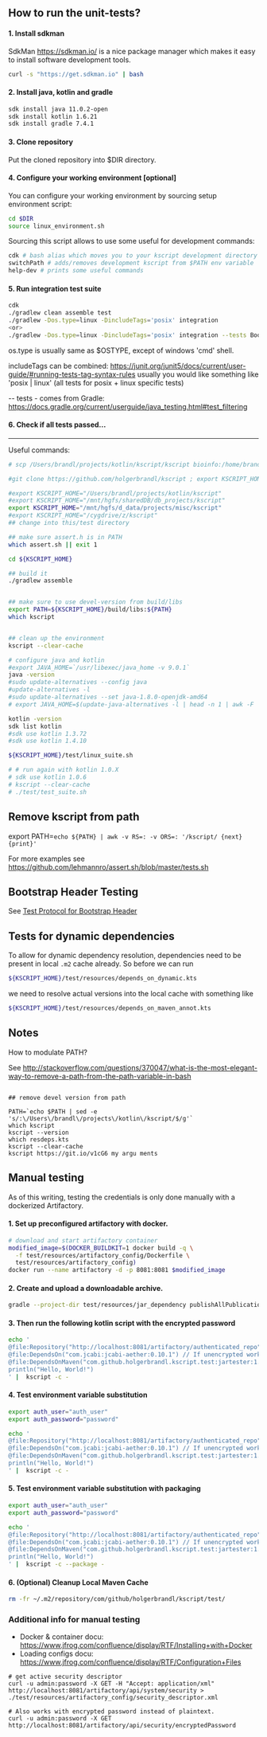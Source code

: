 ## How to run the unit-tests?

#### 1. Install sdkman
SdkMan https://sdkman.io/ is a nice package manager which makes it easy to install software development tools.


```bash
curl -s "https://get.sdkman.io" | bash
```

#### 2. Install java, kotlin and gradle

```bash
sdk install java 11.0.2-open
sdk install kotlin 1.6.21
sdk install gradle 7.4.1
```

#### 3. Clone repository
Put the cloned repository into $DIR directory.

#### 4. Configure your working environment [optional]
You can configure your working environment by sourcing setup environment script:

```bash
cd $DIR
source linux_environment.sh
```

Sourcing this script allows to use some useful for development commands:
```bash
cdk # bash alias which moves you to your kscript development directory
switchPath # adds/removes development kscript from $PATH env variable
help-dev # prints some useful commands 
```

#### 5. Run integration test suite

```bash
cdk
./gradlew clean assemble test
./gradlew -Dos.type=linux -DincludeTags='posix' integration
<or> 
./gradlew -Dos.type=linux -DincludeTags='posix' integration --tests BootstrapHeaderTest 
```

os.type is usually same as $OSTYPE, except of windows 'cmd' shell.

includeTags can be combined:
https://junit.org/junit5/docs/current/user-guide/#running-tests-tag-syntax-rules
usually you would like something like 'posix | linux' (all tests for posix + linux specific tests)

-- tests - comes from Gradle:
https://docs.gradle.org/current/userguide/java_testing.html#test_filtering


#### 6. Check if all tests passed...

---
Useful commands:

```bash
# scp /Users/brandl/projects/kotlin/kscript/kscript bioinfo:/home/brandl/bin/test/kscript/kscript

#git clone https://github.com/holgerbrandl/kscript ; export KSCRIPT_HOME=$(pwd)/kscript

#export KSCRIPT_HOME="/Users/brandl/projects/kotlin/kscript"
#export KSCRIPT_HOME="/mnt/hgfs/sharedDB/db_projects/kscript"
export KSCRIPT_HOME="/mnt/hgfs/d_data/projects/misc/kscript"
#export KSCRIPT_HOME="/cygdrive/z/kscript"
## change into this/test directory

## make sure assert.h is in PATH
which assert.sh || exit 1

cd ${KSCRIPT_HOME}

## build it
./gradlew assemble


## make sure to use devel-version from build/libs
export PATH=${KSCRIPT_HOME}/build/libs:${PATH}
which kscript


## clean up the environment
kscript --clear-cache

# configure java and kotlin
#export JAVA_HOME=`/usr/libexec/java_home -v 9.0.1`
java -version
#sudo update-alternatives --config java
#update-alternatives -l
#sudo update-alternatives --set java-1.8.0-openjdk-amd64
# export JAVA_HOME=$(update-java-alternatives -l | head -n 1 | awk -F ' ' '{print $NF}')

kotlin -version
sdk list kotlin
#sdk use kotlin 1.3.72
#sdk use kotlin 1.4.10

${KSCRIPT_HOME}/test/linux_suite.sh

# # run again with kotlin 1.0.X
# sdk use kotlin 1.0.6
# kscript --clear-cache
# ./test/test_suite.sh
```

## Remove kscript from path
export PATH=`echo ${PATH} | awk -v RS=: -v ORS=: '/kscript/ {next} {print}'`


For more examples see https://github.com/lehmannro/assert.sh/blob/master/tests.sh

## Bootstrap Header Testing

See [Test Protocol for Bootstrap Header](../misc/bootstrap_tester/README.md)

## Tests for dynamic dependencies

To allow for dynamic dependency resolution, dependencies need to be present in local `.m2` cache already. So before we can run
```bash
${KSCRIPT_HOME}/test/resources/depends_on_dynamic.kts
```
we need to resolve actual versions into the local cache with something like
```bash
${KSCRIPT_HOME}/test/resources/depends_on_maven_annot.kts
```

## Notes

How to modulate PATH?

See http://stackoverflow.com/questions/370047/what-is-the-most-elegant-way-to-remove-a-path-from-the-path-variable-in-bash

```

## remove devel version from path

PATH=`echo $PATH | sed -e 's/:\/Users\/brandl\/projects\/kotlin\/kscript/$/g'`
which kscript
kscript --version
which resdeps.kts
kscript --clear-cache
kscript https://git.io/v1cG6 my argu ments

```


## Manual testing

As of this writing, testing the credentials is only done manually with a dockerized Artifactory.

#### 1. Set up preconfigured artifactory with docker.

```bash
# download and start artifactory container
modified_image=$(DOCKER_BUILDKIT=1 docker build -q \
  -f test/resources/artifactory_config/Dockerfile \
  test/resources/artifactory_config)
docker run --name artifactory -d -p 8081:8081 $modified_image
```

#### 2. Create and upload a downloadable archive.

```bash
gradle --project-dir test/resources/jar_dependency publishAllPublicationsToMavenRepository
```

#### 3. Then run the following kotlin script with the encrypted password

```bash
echo '
@file:Repository("http://localhost:8081/artifactory/authenticated_repo", user="auth_user", password="password")
@file:DependsOn("com.jcabi:jcabi-aether:0.10.1") // If unencrypted works via jcenter
@file:DependsOnMaven("com.github.holgerbrandl.kscript.test:jartester:1.0-SNAPSHOT") // If encrypted works.
println("Hello, World!")
' |  kscript -c -
```

#### 4. Test environment variable substitution

```bash
export auth_user="auth_user"
export auth_password="password"

echo '
@file:Repository("http://localhost:8081/artifactory/authenticated_repo", user="$auth_user", password="$auth_password")
@file:DependsOn("com.jcabi:jcabi-aether:0.10.1") // If unencrypted works via jcenter
@file:DependsOnMaven("com.github.holgerbrandl.kscript.test:jartester:1.0-SNAPSHOT") // If encrypted works.
println("Hello, World!")
' |  kscript -c -
```

#### 5. Test environment variable substitution with packaging

```bash
export auth_user="auth_user"
export auth_password="password"

echo '
@file:Repository("http://localhost:8081/artifactory/authenticated_repo", user="$auth_user", password="$auth_password")
@file:DependsOn("com.jcabi:jcabi-aether:0.10.1") // If unencrypted works via jcenter
@file:DependsOnMaven("com.github.holgerbrandl.kscript.test:jartester:1.0-SNAPSHOT") // If encrypted works.
println("Hello, World!")
' |  kscript -c --package -
```

#### 6. (Optional) Cleanup Local Maven Cache

```bash
rm -fr ~/.m2/repository/com/github/holgerbrandl/kscript/test/
```

### Additional info for manual testing

- Docker & container docu: https://www.jfrog.com/confluence/display/RTF/Installing+with+Docker
- Loading configs docu: https://www.jfrog.com/confluence/display/RTF/Configuration+Files

```
# get active security descriptor
curl -u admin:password -X GET -H "Accept: application/xml" http://localhost:8081/artifactory/api/system/security > ./test/resources/artifactory_config/security_descriptor.xml

# Also works with encrypted password instead of plaintext.
curl -u admin:password -X GET http://localhost:8081/artifactory/api/security/encryptedPassword
```
